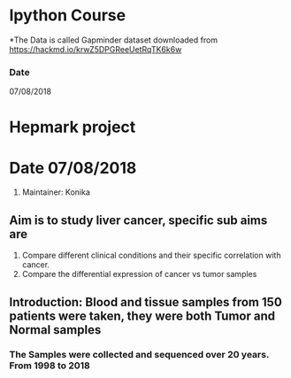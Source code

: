 # Ipython Course
*The Data is called Gapminder dataset downloaded from https://hackmd.io/krwZ5DPGReeUetRqTK6k6w

### Date 
07/08/2018

# Hepmark project
# Date 07/08/2018
1. Maintainer: Konika 
## Aim is to study liver cancer, specific sub aims are 
1. Compare different clinical conditions and their specific correlation with cancer.
2. Compare the differential expression of cancer vs tumor samples

## Introduction: Blood and tissue samples from 150 patients were taken, they were both Tumor and Normal samples
### The Samples were collected and sequenced over 20 years. From 1998 to 2018

